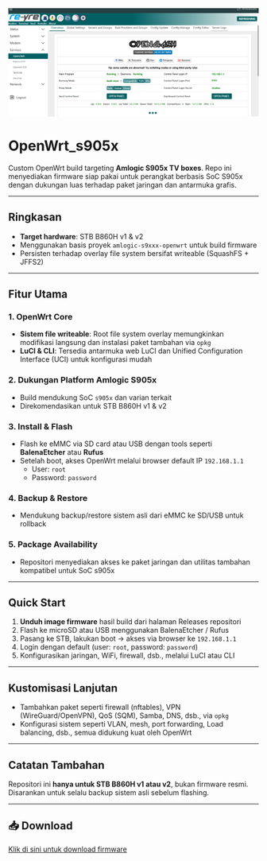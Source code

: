 <img src="https://github.com/haniefautophile-official/OpenWrt_s905x/blob/main/ss/wrt.png"/>

# OpenWrt_s905x

Custom OpenWrt build targeting **Amlogic S905x TV boxes**. Repo ini menyediakan firmware siap pakai untuk perangkat berbasis SoC S905x dengan dukungan luas terhadap paket jaringan dan antarmuka grafis.

---

## Ringkasan

- **Target hardware**: STB B860H v1 & v2  
- Menggunakan basis proyek `amlogic-s9xxx-openwrt` untuk build firmware  
- Persisten terhadap overlay file system bersifat writeable (SquashFS + JFFS2)  

---

## Fitur Utama

### 1. OpenWrt Core
- **Sistem file writeable**: Root file system overlay memungkinkan modifikasi langsung dan instalasi paket tambahan via `opkg`  
- **LuCI & CLI**: Tersedia antarmuka web LuCI dan Unified Configuration Interface (UCI) untuk konfigurasi mudah  

### 2. Dukungan Platform Amlogic S905x
- Build mendukung SoC `s905x` dan varian terkait  
- Direkomendasikan untuk STB B860H v1 & v2  

### 3. Install & Flash
- Flash ke eMMC via SD card atau USB dengan tools seperti **BalenaEtcher** atau **Rufus**  
- Setelah boot, akses OpenWrt melalui browser default IP `192.168.1.1`  
  - User: `root`  
  - Password: `password`  

### 4. Backup & Restore
- Mendukung backup/restore sistem asli dari eMMC ke SD/USB untuk rollback  

### 5. Package Availability
- Repositori menyediakan akses ke paket jaringan dan utilitas tambahan kompatibel untuk SoC s905x  

---

## Quick Start

1. **Unduh image firmware** hasil build dari halaman Releases repositori  
2. Flash ke microSD atau USB menggunakan BalenaEtcher / Rufus  
3. Pasang ke STB, lakukan boot → akses via browser ke `192.168.1.1`  
4. Login dengan default (user: `root`, password: `password`)  
5. Konfigurasikan jaringan, WiFi, firewall, dsb., melalui LuCI atau CLI  

---

## Kustomisasi Lanjutan

- Tambahkan paket seperti firewall (nftables), VPN (WireGuard/OpenVPN), QoS (SQM), Samba, DNS, dsb., via `opkg`  
- Konfigurasi sistem seperti VLAN, mesh, port forwarding, Load balancing, dsb., semua didukung kuat oleh OpenWrt  

---

## Catatan Tambahan

Repositori ini **hanya untuk STB B860H v1 atau v2**, bukan firmware resmi. Disarankan untuk selalu backup sistem asli sebelum flashing.

---

## 📥 Download

[Klik di sini untuk download firmware](https://besargaji.com/CppE6C)
